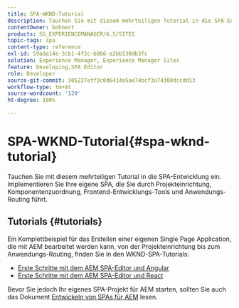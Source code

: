 ```yaml
---
title: SPA-WKND-Tutorial
description: Tauchen Sie mit diesem mehrteiligen Tutorial in die SPA-Entwicklung ein. Implementieren Sie Ihre eigene SPA, die Sie durch Projekteinrichtung, Komponentenzuordnung, Frontend-Entwicklungs-Tools und Anwendungs-Routing führt.
contentOwner: bohnert
products: SG_EXPERIENCEMANAGER/6.5/SITES
topic-tags: spa
content-type: reference
exl-id: 59ada14e-3cb1-4f2c-b866-a2bb130db3fc
solution: Experience Manager, Experience Manager Sites
feature: Developing,SPA Editor
role: Developer
source-git-commit: 305227eff3c0d6414a5ae74bcf3a74309dccdd13
workflow-type: tm+mt
source-wordcount: '129'
ht-degree: 100%

---
```


# SPA-WKND-Tutorial{#spa-wknd-tutorial}

Tauchen Sie mit diesem mehrteiligen Tutorial in die SPA-Entwicklung ein. Implementieren Sie Ihre eigene SPA, die Sie durch Projekteinrichtung, Komponentenzuordnung, Frontend-Entwicklungs-Tools und Anwendungs-Routing führt.

## Tutorials {#tutorials}

Ein Komplettbeispiel für das Erstellen einer eigenen Single Page Application, die mit AEM bearbeitet werden kann, von der Projekteinrichtung bis zum Anwendungs-Routing, finden Sie in den WKND-SPA-Tutorials:

* [Erste Schritte mit dem AEM SPA-Editor und Angular](https://experienceleague.adobe.com/docs/experience-manager-learn/getting-started-with-aem-headless/spa-editor/angular/overview.html?lang=de)
* [Erste Schritte mit dem AEM SPA-Editor und React](https://experienceleague.adobe.com/docs/experience-manager-learn/getting-started-with-aem-headless/spa-editor/react/overview.html?lang=de)

Bevor Sie jedoch Ihr eigenes SPA-Projekt für AEM starten, sollten Sie auch das Dokument [Entwickeln von SPAs für AEM](/help/sites-developing/spa-architecture.md) lesen.
